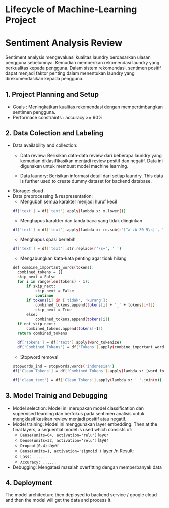 # Lifecycle of Machine-Learning Project

# Sentiment Analysis Review
Sentiment analysis mengevaluasi kualitas laundry berdasarkan ulasan pengguna sebelumnya. Kemudian memberikan rekomendasi laundry yang berkualitas kepada pengguna. Dalam sistem rekomendasi, sentimen positif dapat menjadi faktor penting dalam menentukan laundry yang direkomendasikan kepada pengguna.

## 1. Project Planning and Setup
* Goals : Meningkatkan kualitas rekomendasi dengan mempertimbangkan sentimen pengguna.
* Performace constraints : accuracy >= 90%

## 2. Data Colection and Labeling
* Data availability and collection:
  * Data review: Berisikan data-data review dari beberapa laundry yang kemudian diklasifikasikan menjadi review positif dan negatif. Data ini digunakan untuk membuat model machine learning.
  
  * Data laundry: Berisikan informasi detail dari setiap laundry. This data is further used to create dummy dataset for backend database.
* Storage: cloud
* Data preprocessing & respresentation:
  * Mengubah semua karakter menjadi huruf kecil
  ```sh
  df['text'] = df['text'].apply(lambda x: x.lower())
  ```
  * Menghapus karakter dan tanda baca yang tidak diinginkan
  ```sh
  df['text'] = df['text'].apply(lambda x: re.sub(r'[^a-zA-Z0-9\s]', '', x))
  ```
  * Menghapus spasi berlebih
  ```sh
  df['text'] = df['text'].str.replace(r'\s+', ' ')
  ```
  * Mengabungkan kata-kata penting agar tidak hilang
  ```sh
  def combine_important_words(tokens):
    combined_tokens = []
    skip_next = False
    for i in range(len(tokens) - 1):
        if skip_next:
            skip_next = False
            continue
        if tokens[i] in ['tidak', 'kurang']:
            combined_tokens.append(tokens[i] + '_' + tokens[i+1])
            skip_next = True
        else:
            combined_tokens.append(tokens[i])
    if not skip_next:
        combined_tokens.append(tokens[-1])
    return combined_tokens
    
    df['Tokens'] = df['text'].apply(word_tokenize)
    df['Combined_Tokens'] = df['Tokens'].apply(combine_important_words)
  ```
  * Stopword removal
  ```sh
  stopwords_ind = stopwords.words('indonesian')
  df['Clean_Tokens'] = df['Combined_Tokens'].apply(lambda x: [word for word in x if word.lower() not in stopwords_ind])
  
  df['clean_text'] = df['Clean_Tokens'].apply(lambda x: ' '.join(x))
  ```

## 3. Model Trainig and Debugging
* Model selection: Model ini merupakan model classification dan supervised learning dan berfokus pada sentimen analisis untuk mengklasifikasikan review menjadi positif atau negatif.
* Model training: Model ini menggunakan layer embedding. Then at the final layers, a sequential model is used which consists of:
  - `Dense(units=64, activation='relu')` layer
  - `Dense(units=32, activation='relu')` layer
  - `Dropout(0.4)` layer
  - `Dense(units=1, activation='sigmoid')` layer
  /n Result:
  - `Loss: ......`
  - `Accuracy: ......`
* Debugging: Mengatasi masalah overfitting dengan memperbanyak data

## 4. Deployment
The model architecture then deployed to backend service / google cloud and then the model will get the data and process it.

